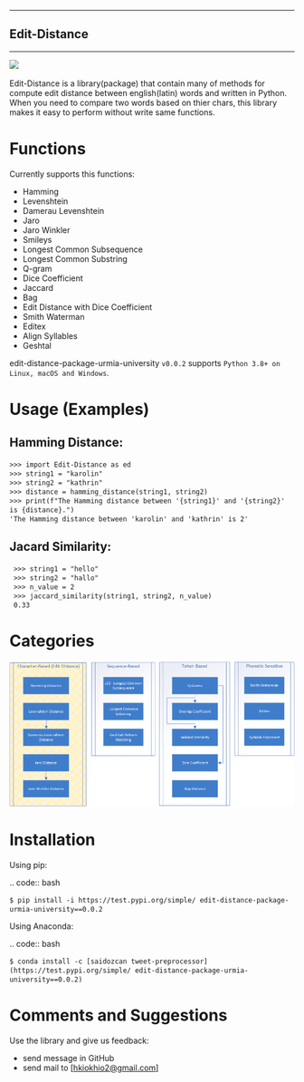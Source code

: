 *****
## Edit-Distance
*****

[<img src="https://img.shields.io/pypi/dm/tweet-preprocessor.svg">](https://test.pypi.org/project/edit-distance-package-urmia-university/0.0.2/#description)

Edit-Distance is a  library(package) that contain many of methods for compute edit distance between english(latin) words and 
written in Python. When you need to compare two words based on thier chars, this library makes it easy to perform without write 
same functions.

Functions
========

Currently supports this functions:

-  Hamming
-  Levenshtein
-  Damerau Levenshtein
-  Jaro
-  Jaro Winkler
-  Smileys
-  Longest Common Subsequence
-  Longest Common Substring
-  Q-gram
-  Dice Coefficient
-  Jaccard
-  Bag
-  Edit Distance with Dice Coefficient
-  Smith Waterman
-  Editex
-  Align Syllables
-  Geshtal
  
edit-distance-package-urmia-university ``v0.0.2`` supports
``Python 3.8+ on Linux, macOS and Windows``.

Usage (Examples)
=====

Hamming Distance:
---------------

    >>> import Edit-Distance as ed
    >>> string1 = "karolin"
    >>> string2 = "kathrin"
    >>> distance = hamming_distance(string1, string2)
    >>> print(f"The Hamming distance between '{string1}' and '{string2}' is {distance}.")
    'The Hamming distance between 'karolin' and 'kathrin' is 2'
     
    
Jacard Similarity:
-----------

     >>> string1 = "hello"
     >>> string2 = "hallo"
     >>> n_value = 2
     >>> jaccard_similarity(string1, string2, n_value)
     0.33

Categories
============ 
[<img src="https://github.com/HamidrezaSadr1/Edit-Distance/blob/main/digram.png">](https://hkiokhio2@gmail.com)


Installation
============

Using pip:

.. code:: bash

    $ pip install -i https://test.pypi.org/simple/ edit-distance-package-urmia-university==0.0.2


Using Anaconda:

.. code:: bash
    
    $ conda install -c [saidozcan tweet-preprocessor](https://test.pypi.org/simple/ edit-distance-package-urmia-university==0.0.2)


Comments and Suggestions
============
Use the library and give us feedback:
- send message in GitHub
- send mail to [hkiokhio2@gmail.com]
